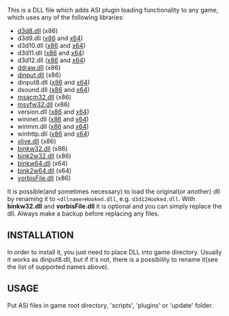 This is a DLL file which adds ASI plugin loading functionality to any game, which uses any of the following libraries:

- [d3d8.dll](https://github.com/ThirteenAG/Ultimate-ASI-Loader/releases/download/Win32-latest/d3d8-Win32.zip) (x86)
- d3d9.dll ([x86](https://github.com/ThirteenAG/Ultimate-ASI-Loader/releases/download/Win32-latest/d3d9-Win32.zip) and [x64](https://github.com/ThirteenAG/Ultimate-ASI-Loader/releases/download/x64-latest/d3d9-x64.zip))
- d3d10.dll ([x86](https://github.com/ThirteenAG/Ultimate-ASI-Loader/releases/download/Win32-latest/d3d10-Win32.zip) and [x64](https://github.com/ThirteenAG/Ultimate-ASI-Loader/releases/download/x64-latest/d3d10-x64.zip))
- d3d11.dll ([x86](https://github.com/ThirteenAG/Ultimate-ASI-Loader/releases/download/Win32-latest/d3d11-Win32.zip) and [x64](https://github.com/ThirteenAG/Ultimate-ASI-Loader/releases/download/x64-latest/d3d11-x64.zip))
- d3d12.dll ([x86](https://github.com/ThirteenAG/Ultimate-ASI-Loader/releases/download/Win32-latest/d3d12-Win32.zip) and [x64](https://github.com/ThirteenAG/Ultimate-ASI-Loader/releases/download/x64-latest/d3d12-x64.zip))
- [ddraw.dll](https://github.com/ThirteenAG/Ultimate-ASI-Loader/releases/download/Win32-latest/ddraw-Win32.zip) (x86)
- [dinput.dll](https://github.com/ThirteenAG/Ultimate-ASI-Loader/releases/download/Win32-latest/dinput-Win32.zip) (x86)
- dinput8.dll ([x86](https://github.com/ThirteenAG/Ultimate-ASI-Loader/releases/download/Win32-latest/dinput8-Win32.zip) and [x64](https://github.com/ThirteenAG/Ultimate-ASI-Loader/releases/download/x64-latest/dinput8-x64.zip))
- dsound.dll ([x86](https://github.com/ThirteenAG/Ultimate-ASI-Loader/releases/download/Win32-latest/dsound-Win32.zip) and [x64](https://github.com/ThirteenAG/Ultimate-ASI-Loader/releases/download/x64-latest/dsound-x64.zip))
- [msacm32.dll](https://github.com/ThirteenAG/Ultimate-ASI-Loader/releases/download/Win32-latest/msacm32-Win32.zip) (x86)
- [msvfw32.dll](https://github.com/ThirteenAG/Ultimate-ASI-Loader/releases/download/Win32-latest/msvfw32-Win32.zip) (x86)
- version.dll ([x86](https://github.com/ThirteenAG/Ultimate-ASI-Loader/releases/download/Win32-latest/version-Win32.zip) and [x64](https://github.com/ThirteenAG/Ultimate-ASI-Loader/releases/download/x64-latest/version-x64.zip))
- wininet.dll ([x86](https://github.com/ThirteenAG/Ultimate-ASI-Loader/releases/download/Win32-latest/wininet-Win32.zip) and [x64](https://github.com/ThirteenAG/Ultimate-ASI-Loader/releases/download/x64-latest/wininet-x64.zip))
- winmm.dll ([x86](https://github.com/ThirteenAG/Ultimate-ASI-Loader/releases/download/Win32-latest/winmm-Win32.zip) and [x64](https://github.com/ThirteenAG/Ultimate-ASI-Loader/releases/download/x64-latest/winmm-x64.zip))
- winhttp.dll ([x86](https://github.com/ThirteenAG/Ultimate-ASI-Loader/releases/download/Win32-latest/winhttp-Win32.zip) and [x64](https://github.com/ThirteenAG/Ultimate-ASI-Loader/releases/download/x64-latest/winhttp-x64.zip))
- [xlive.dll](https://github.com/ThirteenAG/Ultimate-ASI-Loader/releases/download/Win32-latest/xlive-Win32.zip) (x86)
- [binkw32.dll](https://github.com/ThirteenAG/Ultimate-ASI-Loader/releases/download/Win32-latest/binkw32-Win32.zip) (x86)
- [bink2w32.dll](https://github.com/ThirteenAG/Ultimate-ASI-Loader/releases/download/Win32-latest/bink2w32-Win32.zip) (x86)
- [binkw64.dll](https://github.com/ThirteenAG/Ultimate-ASI-Loader/releases/download/x64-latest/binkw64-x64.zip) (x64)
- [bink2w64.dll](https://github.com/ThirteenAG/Ultimate-ASI-Loader/releases/download/x64-latest/bink2w64-x64.zip) (x64)
- [vorbisFile.dll](https://github.com/ThirteenAG/Ultimate-ASI-Loader/releases/download/Win32-latest/vorbisFile-Win32.zip) (x86)

It is possible(and sometimes necessary) to load the original(or another) dll by renaming it to `<dllname>Hooked.dll`, e.g. `d3d12Hooked.dll`.
With **binkw32.dll** and **vorbisFile.dll** it is optional and you can simply replace the dll. Always make a backup before replacing any files.


## INSTALLATION

In order to install it, you just need to place DLL into game directory. Usually it works as dinput8.dll, but if it's not, there is a possibility to rename it(see the list of supported names above).

## USAGE

Put ASI files in game root directory, 'scripts', 'plugins' or 'update' folder.
